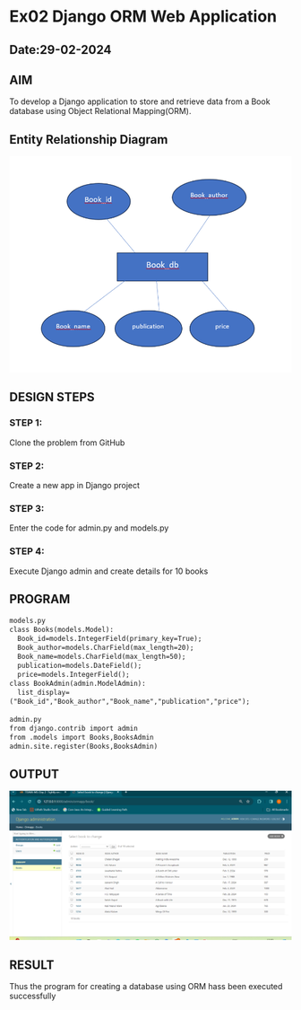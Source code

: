 # Ex02 Django ORM Web Application
## Date:29-02-2024

## AIM
To develop a Django application to store and retrieve data from a Book database using Object Relational Mapping(ORM).

## Entity Relationship Diagram
![alt text](<er diagram booklist ss.png>)


## DESIGN STEPS

### STEP 1:
Clone the problem from GitHub

### STEP 2:
Create a new app in Django project

### STEP 3:
Enter the code for admin.py and models.py

### STEP 4:
Execute Django admin and create details for 10 books

## PROGRAM

```
models.py
class Books(models.Model):
  Book_id=models.IntegerField(primary_key=True);
  Book_author=models.CharField(max_length=20);
  Book_name=models.CharField(max_length=50);
  publication=models.DateField();
  price=models.IntegerField();
class BookAdmin(admin.ModelAdmin):
  list_display=("Book_id","Book_author","Book_name","publication","price");

admin.py
from django.contrib import admin
from .models import Books,BooksAdmin
admin.site.register(Books,BooksAdmin)
```


## OUTPUT
![alt text](<booklist ss.png>)



## RESULT
Thus the program for creating a database using ORM hass been executed successfully
